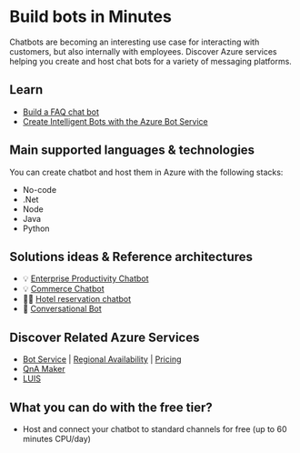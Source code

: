 # Build bots in Minutes

Chatbots are becoming an interesting use case for interacting with customers, but also internally with employees. Discover Azure services helping you create and host chat bots for a variety of messaging platforms.

## Learn 

- [Build a FAQ chat bot](https://docs.microsoft.com/en-us/learn/modules/build-a-faq-chat-bot-with-qna-maker-and-azure-bot-service/)
- [Create Intelligent Bots with the Azure Bot Service](https://docs.microsoft.com/en-us/learn/paths/create-bots-with-the-azure-bot-service/)

## Main supported languages & technologies

You can create chatbot and host them in Azure with the following stacks:

- No-code
- .Net
- Node
- Java
- Python

## Solutions ideas & Reference architectures 

- 💡 [Enterprise Productivity Chatbot](https://docs.microsoft.com/en-us/azure/architecture/solution-ideas/articles/enterprise-productivity-chatbot)
- 💡 [Commerce Chatbot](https://docs.microsoft.com/en-us/azure/architecture/solution-ideas/articles/commerce-chatbot)
- 👨‍💻 [Hotel reservation chatbot](https://docs.microsoft.com/en-us/azure/architecture/example-scenario/ai/commerce-chatbot)
- 📐 [Conversational Bot](https://docs.microsoft.com/en-us/azure/architecture/reference-architectures/ai/conversational-bot)

## Discover Related Azure Services

- [Bot Service](https://docs.microsoft.com/en-us/azure/bot-service) | [Regional Availability](https://azure.microsoft.com/en-us/global-infrastructure/services/?products=bot-service) | [Pricing](https://azure.microsoft.com/en-us/pricing/details/bot-service/) 
- [QnA Maker](https://docs.microsoft.com/en-us/azure/cognitive-services/qnamaker/)
- [LUIS](https://docs.microsoft.com/en-us/azure/cognitive-services/luis/)

## What you can do with the free tier?

- Host and connect your chatbot to standard channels for free (up to 60 minutes CPU/day)

